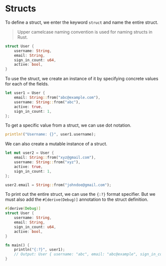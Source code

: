 # Structs

To define a struct, we enter the keyword `struct` and name the entire struct.

> Upper camelcase naming convention is used for naming structs in Rust.

```rust
struct User {
    username: String,
    email: String,
    sign_in_count: u64,
    active: bool,
}
```

To use the struct, we create an instance of it by specifying concrete values for each of the fields.

```rust
let user1 = User {
    email: String::from("abc@example.com"),
    username: String::from("abc"),
    active: true,
    sign_in_count: 1,
};
```

To get a specific value from a struct, we can use dot notation.

```rust
println!("Username: {}", user1.username);
```

We can also create a mutable instance of a struct.

```rust
let mut user2 = User {
    email: String::from("xyz@gmail.com"),
    username: String::from("xyz"),
    active: true,
    sign_in_count: 1,
};

user2.email = String::from("johndoe@gmail.com");
```

To print out the entire struct, we can use the `{:?}` format specifier. But we must also add the `#[derive(Debug)]` annotation to the struct definition.

```rust
#[derive(Debug)]
struct User {
    username: String,
    email: String,
    sign_in_count: u64,
    active: bool,
}

fn main() {
    println("{:?}", user1);
    // Output: User { username: "abc", email: "abc@example", sign_in_count: 1, active: true }
}